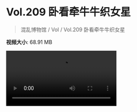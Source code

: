 # Vol.209 卧看牵牛牛织女星

> 混乱博物馆 / Vol / Vol.209 卧看牵牛牛织女星

**视频大小**: 68.91 MB

<div class="video"><video src="https://file.hsyhx.top/video/209.mp4" controls preload>🤔 您的浏览器不支持 video 标签</video></div>